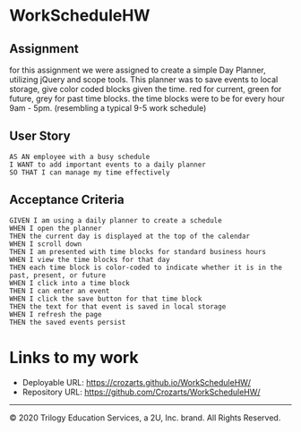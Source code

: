 # WorkScheduleHW

## Assignment 
for this assignment we were assigned to create a simple Day Planner, utilizing jQuery and scope tools. This planner was to save events to local storage, give color coded blocks given the time. red for current, green for future, grey for past time blocks. the time blocks were to be for every hour 9am - 5pm. (resembling a typical 9-5 work schedule)

## User Story

```
AS AN employee with a busy schedule
I WANT to add important events to a daily planner
SO THAT I can manage my time effectively
```

## Acceptance Criteria

```
GIVEN I am using a daily planner to create a schedule
WHEN I open the planner
THEN the current day is displayed at the top of the calendar
WHEN I scroll down
THEN I am presented with time blocks for standard business hours
WHEN I view the time blocks for that day
THEN each time block is color-coded to indicate whether it is in the past, present, or future
WHEN I click into a time block
THEN I can enter an event
WHEN I click the save button for that time block
THEN the text for that event is saved in local storage
WHEN I refresh the page
THEN the saved events persist
```

# Links to my work
* Deployable URL: https://crozarts.github.io/WorkScheduleHW/
* Repository URL: https://github.com/Crozarts/WorkScheduleHW/

- - -
© 2020 Trilogy Education Services, a 2U, Inc. brand. All Rights Reserved.

